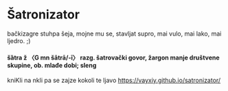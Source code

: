 # Šatronizator
bačkizagre stuhpa šeja, mojne mu se, stavljat supro, mai vulo, mai lako, mai ljedro. ;)
#### šȁtra ž 〈G mn šȃtrā/-ī〉 razg. šatrovački govor, žargon manje društvene skupine, ob. mlađe dobi; sleng

kniKli na nkli pa se zajze kokoli te ljavo https://vayxiy.github.io/satronizator/
